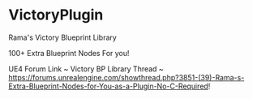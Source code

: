 # VictoryPlugin
Rama's Victory Blueprint Library

100+ Extra Blueprint Nodes For you!

UE4 Forum Link ~ Victory BP Library Thread ~ https://forums.unrealengine.com/showthread.php?3851-(39)-Rama-s-Extra-Blueprint-Nodes-for-You-as-a-Plugin-No-C-Required!
